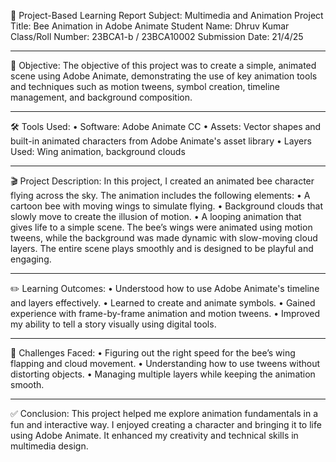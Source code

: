 🐝 Project-Based Learning Report
Subject: Multimedia and Animation
Project Title: Bee Animation in Adobe Animate
Student Name: Dhruv Kumar
Class/Roll Number: 23BCA1-b / 23BCA10002
Submission Date: 21/4/25
________________________________________
📌 Objective:
The objective of this project was to create a simple, animated scene using Adobe Animate, demonstrating the use of key animation tools and techniques such as motion tweens, symbol creation, timeline management, and background composition.
________________________________________
🛠️ Tools Used:
•	Software: Adobe Animate CC
•	Assets: Vector shapes and built-in animated characters from Adobe Animate's asset library
•	Layers Used: Wing animation, background clouds
________________________________________
🎬 Project Description:
In this project, I created an animated bee character flying across the sky. The animation includes the following elements:
•	A cartoon bee with moving wings to simulate flying.
•	Background clouds that slowly move to create the illusion of motion.
•	A looping animation that gives life to a simple scene.
The bee’s wings were animated using motion tweens, while the background was made dynamic with slow-moving cloud layers. The entire scene plays smoothly and is designed to be playful and engaging.
________________________________________
✏️ Learning Outcomes:
•	Understood how to use Adobe Animate's timeline and layers effectively.
•	Learned to create and animate symbols.
•	Gained experience with frame-by-frame animation and motion tweens.
•	Improved my ability to tell a story visually using digital tools.
________________________________________
🧠 Challenges Faced:
•	Figuring out the right speed for the bee’s wing flapping and cloud movement.
•	Understanding how to use tweens without distorting objects.
•	Managing multiple layers while keeping the animation smooth.
________________________________________
✅ Conclusion:
This project helped me explore animation fundamentals in a fun and interactive way. I enjoyed creating a character and bringing it to life using Adobe Animate. It enhanced my creativity and technical skills in multimedia design.
